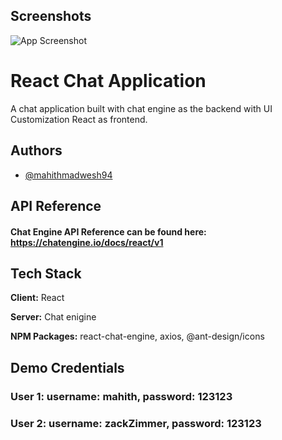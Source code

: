 
## Screenshots

![App Screenshot](/../master/screenshots/chatApp.png?raw=true "Chat Login")


# React Chat Application

A chat application built with chat engine as the backend with UI Customization React as frontend. 


## Authors

- [@mahithmadwesh94](https://github.com/mahithmadwesh94)


## API Reference

#### Chat Engine API Reference can be found here: https://chatengine.io/docs/react/v1


## Tech Stack

**Client:** React

**Server:** Chat enigine

**NPM Packages:** react-chat-engine, axios, @ant-design/icons


## Demo Credentials

### User 1:  username: mahith, password: 123123
### User 2:  username: zackZimmer, password: 123123
 

